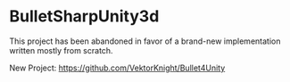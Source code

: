 # BulletSharpUnity3d
This project has been abandoned in favor of a brand-new implementation written mostly from scratch. 

New Project: https://github.com/VektorKnight/Bullet4Unity
